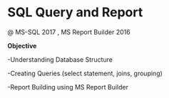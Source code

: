 #  SQL Query and Report

@ MS-SQL 2017 , MS Report Builder 2016
 
<b> Objective </b>

  -Understanding Database Structure 
  
  -Creating Queries (select statement, joins, grouping) 
  
  -Report Building using MS Report Builder 
